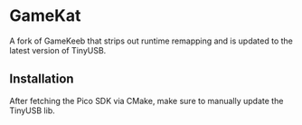 # GameKat

A fork of GameKeeb that strips out runtime remapping and is updated to the
latest version of TinyUSB.

## Installation

After fetching the Pico SDK via CMake, make sure to manually update the TinyUSB
lib.
